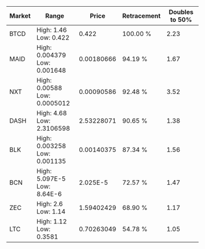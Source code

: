 | Market | Range | Price| Retracement | Doubles to 50% |
| --- | --- | --- | --- | --- |
| BTCD | High: 1.46<br />Low: 0.422 | 0.422 | 100.00 % | 2.23 |
| MAID | High: 0.004379<br />Low: 0.001648 | 0.00180666 | 94.19 % | 1.67 |
| NXT | High: 0.00588<br />Low: 0.0005012 | 0.00090586 | 92.48 % | 3.52 |
| DASH | High: 4.68<br />Low: 2.3106598 | 2.53228071 | 90.65 % | 1.38 |
| BLK | High: 0.003258<br />Low: 0.001135 | 0.00140375 | 87.34 % | 1.56 |
| BCN | High: 5.097E-5<br />Low: 8.64E-6 | 2.025E-5 | 72.57 % | 1.47 |
| ZEC | High: 2.6<br />Low: 1.14 | 1.59402429 | 68.90 % | 1.17 |
| LTC | High: 1.12<br />Low: 0.3581 | 0.70263049 | 54.78 % | 1.05 |

